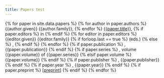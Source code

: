 ```yaml
---
title: Papers test
---
```


{% for paper in site.data.papers %}
{% for author in paper.authors %}
{{author.given}} {{author.family}}, 
{% endfor %}
[{{paper.title}}](paper.url),
{% if paper.editors %}
in
{% endif %}
{% for editor in paper.editors %}
{{editor.given}} {{editor.family}}
{% if forloop.last == true %}
(eds.)
{% else %}
,
{% endif %}
{% endfor %}
{% if paper.publication %}
, {{paper.publication}}
{% endif %}
{% if paper.series %}
, volume {{paper.volume}} of {{paper.series}}
{% elsif paper.volume %}
{{paper.volume}}
{% endif %}
{% if paper.publisher %}
, {{paper.publisher}}
{% endif %}
{% if paper.year %}
, {{paper.year}}
{% endif %}
{% if paper.preprint %}
[[preprint](/papers/{{paper.preprint}})]
{% endif %}
{% endfor %}

<!-- {% for paper in site.data.papers %} -->
<!-- 1. {% for author in paper.authors %}{{author.given}} {{author.family}}, {% endfor %}[{{paper.title}}]({{paper.url}}).{% if paper.publication %} In {% if paper.editors %}{% endif %} *{{paper.publication}}*{% endif %}{% if paper.volume %} {{paper.volume}}{% endif %}{% if paper.pages %}, pages {{paper.pages}}{% endif %}{% if paper.year %}, {{paper.year}}{% endif %}{% if paper.preprint %} [[preprint](/papers/{{paper.preprint}})]{% endif %} -->
<!-- {% endfor %} -->
